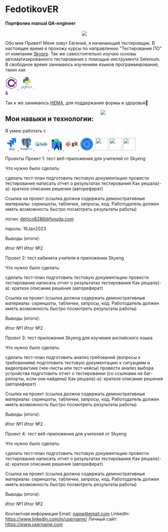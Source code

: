 # FedotikovER
**Портфолио manual QA-engineer** 

<div id="header" align="center">
  <img src="https://media.giphy.com/media/8wsIfzghzPjMmjngPW/giphy.gif" width="200" align="center"/>
</div>

Обо мне
  Привет! Меня зовут Евгений, я начинающий тестировщик. В настоящее время я прохожу курсы по направлению "Тестирование ПО" от компании [Skypro](https://sky.pro/courses/programming/qa-engineer). Так же самостоятельно изучаю основы автоматизированного тестирования с помощью инструмента Selenium. В свободное время занимаюсь изучением языков программирования, таких как  
  <div>
    <img src="https://github.com/devicons/devicon/blob/master/icons/csharp/csharp-line.svg" title="C#" alt="C#" width="40" height="40"/>,
    <img src="https://github.com/devicons/devicon/blob/master/icons/python/python-original-wordmark.svg" title="Python" alt="Python" width="40" height="40"/>.
  </div>&
  
  Так к же занимаюсь [HEMA](https://nn-hema-fencing-ekb.ru/), для поддержания формы и здоровья🤺 
  <div>
  <img src="https://media.giphy.com/media/v1.Y2lkPTc5MGI3NjExZzNtZHNoeTE1b2Q3eXJoeGo2MHB6MG1sMnpqeTRtbmU2ZDdlbWhuZSZlcD12MV9pbnRlcm5hbF9naWZfYnlfaWQmY3Q9Zw/AiERKpGcwARAMZNxQe/giphy.gif" width="200" align="right"/>
  </div>

## Мои навыки и технологии:
Я умею работать с &nbsp;
<div>
  <img src="https://github.com/devicons/devicon/blob/master/icons/jira/jira-original-wordmark.svg" width="40" height="40"/>,
  <img src="https://github.com/devicons/devicon/blob/master/icons/postgresql/postgresql-original-wordmark.svg" width="40" height="40"/>,
  <img src="https://github.com/devicons/devicon/blob/master/icons/trello/trello-plain-wordmark.svg" width="40" height="40"/>,
  <img src="https://github.com/devicons/devicon/blob/master/icons/androidstudio/androidstudio-original.svg" width="40" height="40"/>,
  <img src="https://github.com/devicons/devicon/blob/master/icons/git/git-original-wordmark.svg" width="40" height="40"/>,
  <img src="https://github.com/ChromeDevTools/devtools-logo/blob/master/logos/png/devtools-circle-128.png" width="40" height="40"/>,
  <img src="https://github.com/gilbarbara/logos/blob/main/logos/swagger.svg" width="40" height="40"/>
  <img src="https://logo-base.com/logo/miro_logo.svg" width="40" height="40"/>
  <img src="https://avatars.githubusercontent.com/u/47823040?v=4" width="40" height="40"/>
</div>


Проекты
Проект 1: тест веб-приложения для учителей от Skyeng

Что нужно было сделать:

сделать тест-план
подготовить тестовую документацию
провести тестирование
написать отчет о результатах тестирования
Как решала(-а): краткое описание решения (автореферат)

Ссылка на проект (ссылка должна содержать демонстративные материалы: скриншоты, таблички, запросы, код. Работодатель должен иметь возможность быстро посмотреть результаты работы)

логин: dehico8286@fsouda.com

пароль: 16Jan2023

Выводы (итоги):

Итог №1
Итог №2


Проект 2: тест кабинета учителя в приложении Skyeng

Что нужно было сделать:

сделать тест-план
подготовить тестовую документацию
провести тестирование
написать отчет о результатах тестирования
Как решала(-а): краткое описание решения (автореферат)

Ссылка на проект (ссылка должна содержать демонстративные материалы: скриншоты, таблички, запросы, код. Работодатель должен иметь возможность быстро посмотреть результаты работы)

Выводы (итоги):

Итог №1
Итог №2

Проект 3: тест приложения Skyeng для изучения английского языка

Что нужно было сделать:

сделать тест-план
подготовить анализ требований (вопросы к требованиям)
подготовить тестовую документацию к ситуациям и видеопрактике (чек-листы или тест-кейсы)
провести анализ выбора устройства
подготовить отчет о тестировании (со ссылками на баг-репорты, если они найдены)
Как решала(-а): краткое описание решения (автореферат)

Ссылка на проект (ссылка должна содержать демонстративные материалы: скриншоты, таблички, запросы, код. Работодатель должен иметь возможность быстро посмотреть результаты работы)

Выводы (итоги):

Итог №1
Итог №2

Проект 4: тест веб-приложения для учителей от Skyeng

Что нужно было сделать:

сделать тест-план
подготовить тестовую документацию
провести тестирование
написать отчет о результатах тестирования
Как решала(-а): краткое описание решения (автореферат)

Ссылка на проект (ссылка должна содержать демонстративные материалы: скриншоты, таблички, запросы, код. Работодатель должен иметь возможность быстро посмотреть результаты работы)

Выводы (итоги):

Итог №1
Итог №2

Контактная информация
Email: name@email.com
LinkedIn: https://www.linkedin.com/in/username/
Личный сайт: https://www.username.com
